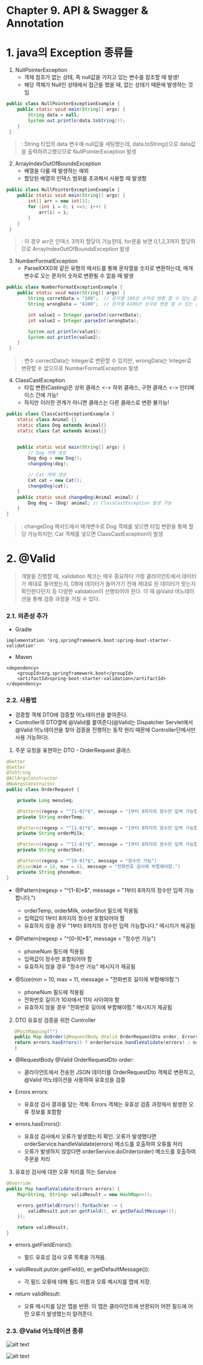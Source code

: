 # Chapter 9. API & Swagger & Annotation

# 1. java의 Exception 종류들
1) NullPointerException
    - 객체 참조가 없는 상태, 즉 null값을 가지고 있는 변수를 참조할 때 발생!
    - 해당 객체가 Null인 상태에서 접근을 했을 때, 없는 상태기 때문에 발생하는 것임
```java
public class NullPointerExceptionExample {
	public static void main(String[] args) {
    	String data = null;
        System.out.println(data.toString());
    }
 }
```
> : String 타입의 data 변수에 null값을 세팅했는데, data.toString()으로 data값을 출력하려고했으므로 NullPointerException 발생
2) ArrayIndexOutOfBoundsException
    - 배열을 다룰 때 발생하는 예외
    - 할당된 배열의 인덱스 범위를 초과해서 사용할 때 발생함
```java
public class NullPointerExceptionExample {
	public static void main(String[] args) {
    	int[] arr = new int[3];
    	for (int i = 0; i <=3; i++) {
    		arr[i] = i;
    	}
    }
 }
```
> : 이 경우 arr은 인덱스 3까지 할당이 가능한데, for문을 보면 0,1,2,3까지 할당하므로 ArrayIndexOutOfBoundsException 발생
3) NumberFormatException
    - ParseXXX()와 같은 유형의 메서드를 통해 문자열을 숫자로 변환하는데, 매개변수로 오는 문자이 숫자로 변환될 수 없을 때 발생
```java
public class NumberFormatExceptionExample {
	public static void main(String[] args) {
    	String corretData = "100";  // 문자열 100은 숫자로 변환 할 수 있는 값이다.
    	String wrongData = "A100";  // 문자열 A100은 숫자로 변환 할 수 있는 값이다.

    	int value1 = Integer.parseInt(corretData);
    	int value2 = Integer.parseInt(wrongData);

    	System.out.println(value1);
    	System.out.println(value2);
    }
 }
```
> : 변수 correctData는 Integer로 변환할 수 있지만, wrongData는 Integer로 변환할 수 없으므로 NumberFormatException 발생
4) ClassCastException
    - 타입 변환(Casting)은 상위 클래스 <-> 하위 클래스, 구현 클래스 <-> 인터페이스 간에 가능!
    - 하지만 이러한 관계가 아니면 클래스는 다른 클래스로 변환 불가능!
```java
public class ClassCastExceptionExample {
	static class Animal {}
	static class Dog extends Animal{}
	static class Cat extends Animal{}


	public static void main(String[] args) {
		// Dog 객체 생성
    	Dog dog = new Dog();
    	changeDog(dog);

    	// Cat 객체 생성
    	Cat cat = new Cat();
    	changeDog(cat); 
    }
	public static void changeDog(Animal animal) {
		Dog dog = (Dog) animal; // ClassCastException 발생 가능
	}
}
```
> : changeDog 메서드에서 매개변수로 Dog 객체를 넣으면 타입 변환을 통해 할당 가능하지만, Cat 객체를 넣으면 ClassCastException이 발생
# 2. @Valid
> 개발을 진행할 때, validation 체크는 매우 중요하다
> 가령 클라이언트에서 데이터가 제대로 들어왔는지, DB에 데이터가 들어가기 전에 제대로 된 데이터가 맞는지 확인한다던지 등 다양한 validation이 선행되어야 한다.
> 이 때 @Valid 어노테이션을 통해 검증 과정을 거칠 수 있다.
### 2.1. 의존성 추가
- Gradle
```
implementation 'org.springframework.boot:spring-boot-starter-validation'
```
- Maven
```
<dependency>
    <groupId>org.springframework.boot</groupId>
    <artifactId>spring-boot-starter-validation</artifactId>
</dependency>
```

### 2.2. 사용법
- 검증할 객체 DTO에 검증할 어노테이션을 붙여준다.
- Controller의 DTO옆에 @Valid를 붙여준다(@Valid는 Dispatcher Servlet에서 @Valid 어노테이션을 찾아 검증을 진행하는 동작 원리 때문에 Controller단에서만 사용 가능하다).

1) 주문 요청을 표현하는 DTO - OrderRequest 클래스

```java
@Getter
@Setter
@ToString
@AllArgsConstructor
@NoArgsConstructor
public class OrderRequest {

    private Long menuSeq;

    @Pattern(regexp = "^[1-8]*$", message = "1부터 8까지의 정수만 입력 가능합니다.")
    private String orderTemp;

    @Pattern(regexp = "^[1-8]*$", message = "1부터 8까지의 정수만 입력 가능합니다.")
    private String orderMilk;

    @Pattern(regexp = "^[1-8]*$", message = "1부터 8까지의 정수만 입력 가능합니다.")
    private String orderShot;

    @Pattern(regexp = "^[0-9]*$", message = "정수만 가능")
    @Size(min = 10, max = 11, message = "전화번호 길이에 부합해야함.")
    private String phoneNum;
}
```

- @Pattern(regexp = "^[1-8]*$", message = "1부터 8까지의 정수만 입력 가능합니다.")
    - orderTemp, orderMilk, orderShot 필드에 적용됨
    - 입력값이 1부터 8까지의 정수만 포함되어야 함
    - 유효하지 않을 경우 "1부터 8까지의 정수만 입력 가능합니다." 메시지가 제공됨

- @Pattern(regexp = "^[0-9]*$", message = "정수만 가능")
    - phoneNum 필드에 적용됨
    - 입력값이 정수만 포함되어야 함
    - 유효하지 않을 경우 "정수만 가능" 메시지가 제공됨

- @Size(min = 10, max = 11, message = "전화번호 길이에 부합해야함.")
    - phoneNum 필드에 적용됨
    - 전화번호 길이가 10자에서 11자 사이여야 함
    - 유효하지 않을 경우 "전화번호 길이에 부합해야함." 메시지가 제공됨

2) DTO 유효성 검증을 위한 Controller

```java
   @PostMapping("")
   public Map doOrder(@RequestBody @Valid OrderRequestDto order, Errors errors)  {
   return errors.hasErrors() ? orderService.handleValidate(errors) : orderService.doOrder(order);
   }
```

- @RequestBody @Valid OrderRequestDto order:
    - 클라이언트에서 전송한 JSON 데이터를 OrderRequestDto 객체로 변환하고, @Valid 어노테이션을 사용하여 유효성을 검증

- Errors errors:
    - 유효성 검사 결과를 담는 객체. Errors 객체는 유효성 검증 과정에서 발생한 오류 정보를 포함함

- errors.hasErrors():
    - 유효성 검사에서 오류가 발생했는지 확인. 오류가 발생했다면 orderService.handleValidate(errors) 메소드를 호출하여 오류를 처리
    - 오류가 발생하지 않았다면 orderService.doOrder(order) 메소드를 호출하여 주문을 처리

3) 유효성 검사에 대한 오류 처리를 하는 Service
```java
@Override
public Map handleValidate(Errors errors) {
    Map<String, String> validResult = new HashMap<>();

    errors.getFieldErrors().forEach(er -> {
        validResult.put(er.getField(), er.getDefaultMessage());
    });

    return validResult;
}
```
- errors.getFieldErrors():
    - 필드 유효성 검사 오류 목록을 가져옴.

- validResult.put(er.getField(), er.getDefaultMessage()):
    - 각 필드 오류에 대해 필드 이름과 오류 메시지를 맵에 저장.

- return validResult:
    - 오류 메시지를 담은 맵을 반환. 이 맵은 클라이언트에 반환되어 어떤 필드에 어떤 오류가 발생했는지 알려준다.

### 2.3. @Valid 어노테이션 종류

![alt text](image/ch9_image_01.png)

![alt text](image/ch9_image_02.png)
